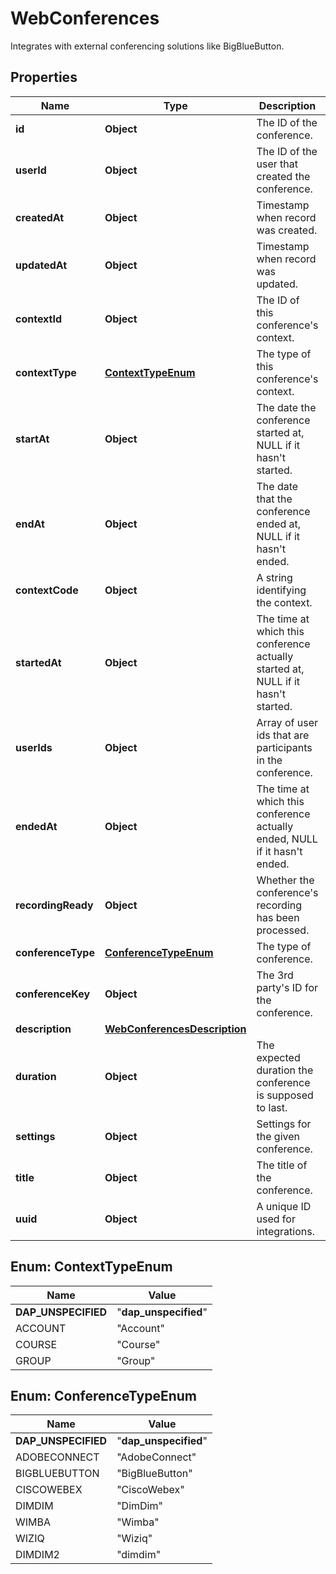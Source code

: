 

# WebConferences

Integrates with external conferencing solutions like BigBlueButton.

## Properties

| Name | Type | Description | Notes |
|------------ | ------------- | ------------- | -------------|
|**id** | **Object** | The ID of the conference. |  |
|**userId** | **Object** | The ID of the user that created the conference. |  |
|**createdAt** | **Object** | Timestamp when record was created. |  |
|**updatedAt** | **Object** | Timestamp when record was updated. |  |
|**contextId** | **Object** | The ID of this conference&#39;s context. |  |
|**contextType** | [**ContextTypeEnum**](#ContextTypeEnum) | The type of this conference&#39;s context. |  |
|**startAt** | **Object** | The date the conference started at, NULL if it hasn&#39;t started. |  [optional] |
|**endAt** | **Object** | The date that the conference ended at, NULL if it hasn&#39;t ended. |  [optional] |
|**contextCode** | **Object** | A string identifying the context. |  [optional] |
|**startedAt** | **Object** | The time at which this conference actually started at, NULL if it hasn&#39;t started. |  [optional] |
|**userIds** | **Object** | Array of user ids that are participants in the conference. |  [optional] |
|**endedAt** | **Object** | The time at which this conference actually ended, NULL if it hasn&#39;t ended. |  [optional] |
|**recordingReady** | **Object** | Whether the conference&#39;s recording has been processed. |  [optional] |
|**conferenceType** | [**ConferenceTypeEnum**](#ConferenceTypeEnum) | The type of conference. |  |
|**conferenceKey** | **Object** | The 3rd party&#39;s ID for the conference. |  [optional] |
|**description** | [**WebConferencesDescription**](WebConferencesDescription.md) |  |  [optional] |
|**duration** | **Object** | The expected duration the conference is supposed to last. |  [optional] |
|**settings** | **Object** | Settings for the given conference. |  [optional] |
|**title** | **Object** | The title of the conference. |  |
|**uuid** | **Object** | A unique ID used for integrations. |  [optional] |



## Enum: ContextTypeEnum

| Name | Value |
|---- | -----|
| __DAP_UNSPECIFIED__ | &quot;__dap_unspecified__&quot; |
| ACCOUNT | &quot;Account&quot; |
| COURSE | &quot;Course&quot; |
| GROUP | &quot;Group&quot; |



## Enum: ConferenceTypeEnum

| Name | Value |
|---- | -----|
| __DAP_UNSPECIFIED__ | &quot;__dap_unspecified__&quot; |
| ADOBECONNECT | &quot;AdobeConnect&quot; |
| BIGBLUEBUTTON | &quot;BigBlueButton&quot; |
| CISCOWEBEX | &quot;CiscoWebex&quot; |
| DIMDIM | &quot;DimDim&quot; |
| WIMBA | &quot;Wimba&quot; |
| WIZIQ | &quot;Wiziq&quot; |
| DIMDIM2 | &quot;dimdim&quot; |



